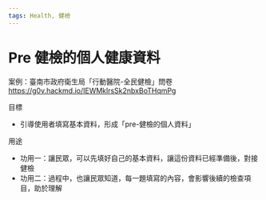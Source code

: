 ```yaml
---
tags: Health, 健檢
---
```


# Pre 健檢的個人健康資料

案例：臺南市政府衛生局「行動醫院-全民健檢」問卷
https://g0v.hackmd.io/IEWMklrsSk2nbxBoTHqmPg

目標
- 引導使用者填寫基本資料，形成「pre-健檢的個人資料」

用途
- 功用一：讓民眾，可以先填好自己的基本資料，讓這份資料已經準備後，對接健檢
- 功用二：過程中，也讓民眾知道，每一題填寫的內容，會影響後續的檢查項目，助於理解